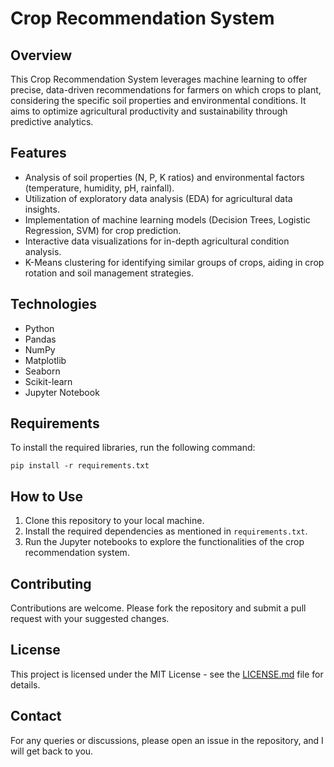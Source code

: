 
# Crop Recommendation System

## Overview
This Crop Recommendation System leverages machine learning to offer precise, data-driven recommendations for farmers on which crops to plant, considering the specific soil properties and environmental conditions. It aims to optimize agricultural productivity and sustainability through predictive analytics.

## Features
- Analysis of soil properties (N, P, K ratios) and environmental factors (temperature, humidity, pH, rainfall).
- Utilization of exploratory data analysis (EDA) for agricultural data insights.
- Implementation of machine learning models (Decision Trees, Logistic Regression, SVM) for crop prediction.
- Interactive data visualizations for in-depth agricultural condition analysis.
- K-Means clustering for identifying similar groups of crops, aiding in crop rotation and soil management strategies.

## Technologies
- Python
- Pandas
- NumPy
- Matplotlib
- Seaborn
- Scikit-learn
- Jupyter Notebook

## Requirements
To install the required libraries, run the following command:
```
pip install -r requirements.txt
```

## How to Use
1. Clone this repository to your local machine.
2. Install the required dependencies as mentioned in `requirements.txt`.
3. Run the Jupyter notebooks to explore the functionalities of the crop recommendation system.

## Contributing
Contributions are welcome. Please fork the repository and submit a pull request with your suggested changes.

## License
This project is licensed under the MIT License - see the [LICENSE.md](LICENSE.md) file for details.

## Contact
For any queries or discussions, please open an issue in the repository, and I will get back to you.
```
